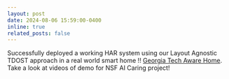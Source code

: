 ```yaml
---
layout: post
date: 2024-08-06 15:59:00-0400
inline: true
related_posts: false
---
```


Successfully deployed a working HAR system using our Layout Agnostic TDOST approach in a real world smart home !! [Georgia Tech Aware Home](https://sites.gatech.edu/awarehome/). Take a look at videos of demo for NSF AI Caring project! 
